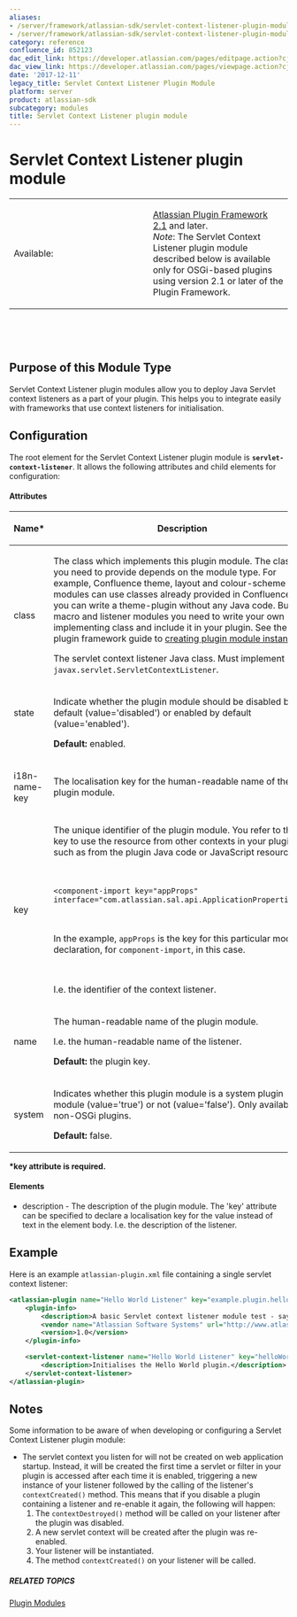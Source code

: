 ```yaml
---
aliases:
- /server/framework/atlassian-sdk/servlet-context-listener-plugin-module-852123.html
- /server/framework/atlassian-sdk/servlet-context-listener-plugin-module-852123.md
category: reference
confluence_id: 852123
dac_edit_link: https://developer.atlassian.com/pages/editpage.action?cjm=wozere&pageId=852123
dac_view_link: https://developer.atlassian.com/pages/viewpage.action?cjm=wozere&pageId=852123
date: '2017-12-11'
legacy_title: Servlet Context Listener Plugin Module
platform: server
product: atlassian-sdk
subcategory: modules
title: Servlet Context Listener plugin module
---
```

# Servlet Context Listener plugin module

<table>
<colgroup>
<col style="width: 50%" />
<col style="width: 50%" />
</colgroup>
<tbody>
<tr class="odd">
<td><p>Available:</p></td>
<td><p><a href="https://developer.atlassian.com/pages/viewpage.action?pageId=852134">Atlassian Plugin Framework 2.1</a> and later.<br />
<em>Note</em>: The Servlet Context Listener plugin module described below is available only for OSGi-based plugins using version 2.1 or later of the Plugin Framework.</p></td>
</tr>
</tbody>
</table>

 

 

## Purpose of this Module Type

Servlet Context Listener plugin modules allow you to deploy Java Servlet context listeners as a part of your plugin. This helps you to integrate easily with frameworks that use context listeners for initialisation.

## Configuration

The root element for the Servlet Context Listener plugin module is **`servlet-context-listener`**. It allows the following attributes and child elements for configuration:

#### Attributes

<table>
<colgroup>
<col style="width: 50%" />
<col style="width: 50%" />
</colgroup>
<thead>
<tr class="header">
<th><p>Name*</p></th>
<th><p>Description</p></th>
</tr>
</thead>
<tbody>
<tr class="odd">
<td><p>class</p></td>
<td><p>The class which implements this plugin module. The class you need to provide depends on the module type. For example, Confluence theme, layout and colour-scheme modules can use classes already provided in Confluence. So you can write a theme-plugin without any Java code. But for macro and listener modules you need to write your own implementing class and include it in your plugin. See the plugin framework guide to <a href="https://developer.atlassian.com/display/DOCS/Creating+Plugin+Module+Instances">creating plugin module instances</a>. </p>
<p>The servlet context listener Java class. Must implement <code>javax.servlet.ServletContextListener</code>.</p></td>
</tr>
<tr class="even">
<td><p>state</p>
<p> </p></td>
<td><p>Indicate whether the plugin module should be disabled by default (value='disabled') or enabled by default (value='enabled').</p>
<p><strong>Default:</strong> enabled.</p></td>
</tr>
<tr class="odd">
<td><p>i18n-name-key</p></td>
<td>The localisation key for the human-readable name of the plugin module.</td>
</tr>
<tr class="even">
<td><p>key</p></td>
<td><p>The unique identifier of the plugin module. You refer to this key to use the resource from other contexts in your plugin, such as from the plugin Java code or JavaScript resources.</p>
<p> </p>
<pre><code>&lt;component-import key=&quot;appProps&quot; interface=&quot;com.atlassian.sal.api.ApplicationProperties&quot;/&gt;</code></pre>
<p> </p>
<p>In the example, <code>appProps</code> is the key for this particular module declaration, for <code>component-import</code>, in this case.</p>
 
<p>I.e. the identifier of the context listener.</p></td>
</tr>
<tr class="odd">
<td><p>name</p></td>
<td><p>The human-readable name of the plugin module. </p>
<p>I.e. the human-readable name of the listener.</p>
<p><strong>Default:</strong> the plugin key.</p></td>
</tr>
<tr class="even">
<td><p>system</p></td>
<td><p>Indicates whether this plugin module is a system plugin module (value='true') or not (value='false'). Only available for non-OSGi plugins.</p>
<p><strong>Default:</strong> false.</p></td>
</tr>
</tbody>
</table>

**\*key attribute is required.**

#### Elements

-   description - The description of the plugin module. The 'key' attribute can be specified to declare a localisation key for the value instead of text in the element body. I.e. the description of the listener.

## Example

Here is an example `atlassian-plugin.xml` file containing a single servlet context listener:

``` xml
<atlassian-plugin name="Hello World Listener" key="example.plugin.helloworld" plugins-version="2">
    <plugin-info>
        <description>A basic Servlet context listener module test - says "Hello World!"</description>
        <vendor name="Atlassian Software Systems" url="http://www.atlassian.com"/>
        <version>1.0</version>
    </plugin-info>

    <servlet-context-listener name="Hello World Listener" key="helloWorld" class="com.example.myplugins.helloworld.HelloWorldListener">
        <description>Initialises the Hello World plugin.</description>
    </servlet-context-listener>
</atlassian-plugin>
```

## Notes

Some information to be aware of when developing or configuring a Servlet Context Listener plugin module:

-   The servlet context you listen for will not be created on web application startup. Instead, it will be created the first time a servlet or filter in your plugin is accessed after each time it is enabled, triggering a new instance of your listener followed by the calling of the listener's `contextCreated()` method. This means that if you disable a plugin containing a listener and re-enable it again, the following will happen:
    1.  The `contextDestroyed()` method will be called on your listener after the plugin was disabled.
    2.  A new servlet context will be created after the plugin was re-enabled.
    3.  Your listener will be instantiated.
    4.  The method `contextCreated()` on your listener will be called.

##### RELATED TOPICS

[Plugin Modules](/server/framework/atlassian-sdk/plugin-modules)































































































































































































